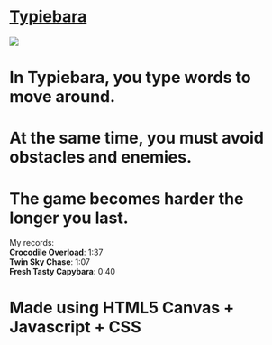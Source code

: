 <h1><a id="title" href="https://warpromo.github.io/typiebara/" target="_blank">Typiebara</a></h1>
<img src="https://img001.prntscr.com/file/img001/PzFFnAc5RIO1vt3WL4FnPA.png"></img>
<h1>In Typiebara, you type words to move around.</h1> 
<h1>At the same time, you must avoid obstacles and enemies.</h1> 
<h1>The game becomes harder the longer you last.</h1> 
<p>My records: <br>  <b>Crocodile Overload</b>: 1:37<br>  <b>Twin Sky Chase</b>: 1:07<br>  <b>Fresh Tasty Capybara</b>: 0:40<br>
<h1><b>Made using HTML5 Canvas + Javascript + CSS</b></h1>
